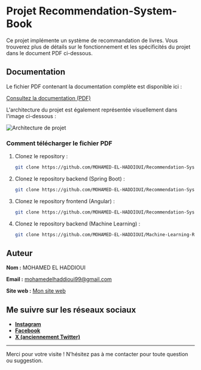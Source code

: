 # Projet Recommendation-System-Book

Ce projet implémente un système de recommandation de livres. Vous trouverez plus de détails sur le fonctionnement et les spécificités du projet dans le document PDF ci-dessous.

## Documentation

Le fichier PDF contenant la documentation complète est disponible ici :

[Consultez la documentation (PDF)](https://github.com/MOHAMED-EL-HADDIOUI/Recommendation-System-Book/blob/main/Architecture%20de%20projet.pdf)

L'architecture du projet est également représentée visuellement dans l'image ci-dessous :

![Architecture de projet ](https://github.com/user-attachments/assets/f18ff5d3-56c2-4921-916e-6544fd4c5302)


### Comment télécharger le fichier PDF

1. Clonez le repository :
   ```bash
   git clone https://github.com/MOHAMED-EL-HADDIOUI/Recommendation-System-Book.git
   ```
2. Clonez le repository backend (Spring Boot) :
   ```bash
   git clone https://github.com/MOHAMED-EL-HADDIOUI/Recommendation-System-Book-Backend.git
   ```
3. Clonez le repository frontend (Angular) :
   ```bash
   git clone https://github.com/MOHAMED-EL-HADDIOUI/Recommendation-System-Book-Frontend.git
   ```
4. Clonez le repository backend (Machine Learning) :
   ```bash
   git clone https://github.com/MOHAMED-EL-HADDIOUI/Machine-Learning-Recommendation-System-Book.git
   ```

## Auteur

**Nom :** MOHAMED EL HADDIOUI

**Email :** mohamedelhaddioui99@gmail.com

**Site web :** [Mon site web](https://mohamedelhaddioui.netlify.app/)

## Me suivre sur les réseaux sociaux

- **[Instagram](https://www.instagram.com/mohamed_el_haddioui_99/)**
- **[Facebook](https://www.facebook.com/mohamed.elhaddioui99/)**
- **[X (anciennement Twitter)](https://x.com/MOHAMED12131999)**

---

Merci pour votre visite ! N'hésitez pas à me contacter pour toute question ou suggestion.
